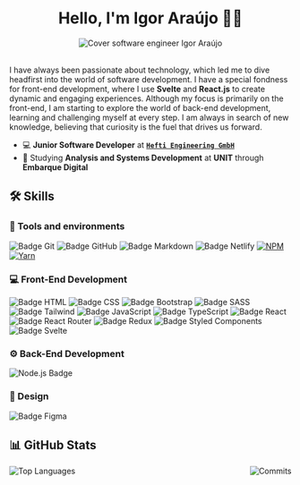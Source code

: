 <h1 align="center">Hello, I'm Igor Araújo 👋🏼</h1> 

<div align="center">
  <img src="/cover.jpg" alt="Cover software engineer Igor Araújo"  />
</div>
<br/>

I have always been passionate about technology, which led me to dive headfirst into the world of software development. I have a special fondness for front-end development, where I use **Svelte** and **React.js** to create dynamic and engaging experiences. Although my focus is primarily on the front-end, I am starting to explore the world of back-end development, learning and challenging myself at every step. I am always in search of new knowledge, believing that curiosity is the fuel that drives us forward.

- 💻 **Junior Software Developer** at [**`Hefti Engineering GmbH`**](https://github.com/HeftiEngineering)
- 📘 Studying **Analysis and Systems Development** at **UNIT** through **Embarque Digital**

## 🛠️ Skills

### 🔧 Tools and environments
![Badge Git](https://img.shields.io/badge/GIT-E44C30?style=for-the-badge&logo=git&logoColor=white)
![Badge GitHub](https://img.shields.io/badge/GitHub-100000?style=for-the-badge&logo=github&logoColor=white) 
![Badge Markdown](https://img.shields.io/badge/Markdown-000000?style=for-the-badge&logo=markdown&logoColor=white) 
![Badge Netlify](https://img.shields.io/badge/Netlify-00C7B7?style=for-the-badge&logo=netlify&logoColor=white)
<a href="#">
      <img alt="NPM" src="https://img.shields.io/badge/NPM-CB3837.svg?style=for-the-badge&logo=npm&logoColor=white" />
</a>
<a href="#">
      <img alt="Yarn" src="https://img.shields.io/badge/Yarn-2C8EBB.svg?style=for-the-badge&logo=yarn&logoColor=white" />
</a>

### 💻 Front-End Development
![Badge HTML](https://img.shields.io/badge/HTML5-E34F26?style=for-the-badge&logo=html5&logoColor=white) ![Badge CSS](https://img.shields.io/badge/CSS3-1572B6?style=for-the-badge&logo=css3&logoColor=white) ![Badge Bootstrap](https://img.shields.io/badge/Bootstrap-563D7C?style=for-the-badge&logo=bootstrap&logoColor=white) ![Badge SASS](https://img.shields.io/badge/Tailwind_CSS-38B2AC?style=for-the-badge&logo=tailwind-css&logoColor=white) ![Badge Tailwind](https://img.shields.io/badge/Sass-CC6699?style=for-the-badge&logo=sass&logoColor=white)  ![Badge JavaScript](https://img.shields.io/badge/JavaScript-323330?style=for-the-badge&logo=javascript&logoColor=F7DF1E) ![Badge TypeScript](    https://img.shields.io/badge/TypeScript-007ACC?style=for-the-badge&logo=typescript&logoColor=white) ![Badge React](https://img.shields.io/badge/React-20232A?style=for-the-badge&logo=react&logoColor=61DAFB) ![Badge React Router](https://img.shields.io/badge/React_Router-CA4245?style=for-the-badge&logo=react-router&logoColor=white)  ![Badge Redux](https://img.shields.io/badge/Redux-593D88?style=for-the-badge&logo=redux&logoColor=white)  ![Badge Styled Components](https://img.shields.io/badge/styled--components-DB7093?style=for-the-badge&logo=styled-components&logoColor=white) ![Badge Svelte](https://img.shields.io/badge/Svelte-4A4A55?style=for-the-badge&logo=svelte&logoColor=FF3E00)

### ⚙️ Back-End Development
![Node.js Badge](https://img.shields.io/badge/Node.js-43853D?style=for-the-badge&logo=node.js&logoColor=white)

### 🎨 Design
![Badge Figma](https://img.shields.io/badge/Figma-F24E1E?style=for-the-badge&logo=figma&logoColor=white)

## 📊 GitHub Stats

<p align="center">
  <img src="https://github-readme-stats.vercel.app/api/top-langs/?username=stwsz&layout=compact&card_width=350&height=380&langs=10&theme=dark" alt="Top Languages" align="left"/>
  <img src="https://github-readme-stats.vercel.app/api?username=stwsz&show_icons=true&count_private=true&card_width=350&height=180&theme=dark" alt="Commits" align="right"/>
</p>








